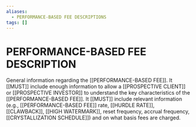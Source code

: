 ```yaml
---
aliases:
  - PERFORMANCE-BASED FEE DESCRIPTIONS
tags: []
---
```

# PERFORMANCE-BASED FEE DESCRIPTION
General information regarding the [[PERFORMANCE-BASED FEE]]. It [[MUST]] include enough information to allow a [[PROSPECTIVE CLIENT]] or [[PROSPECTIVE INVESTOR]] to understand the key characteristics of the [[PERFORMANCE-BASED FEE]]. It [[MUST]] include relevant information (e.g., [[PERFORMANCE-BASED FEE]] rate, [[HURDLE RATE]], [[CLAWBACK]], [[HIGH WATERMARK]], reset frequency, accrual frequency, [[CRYSTALLIZATION SCHEDULE]]) and on what basis fees are charged.